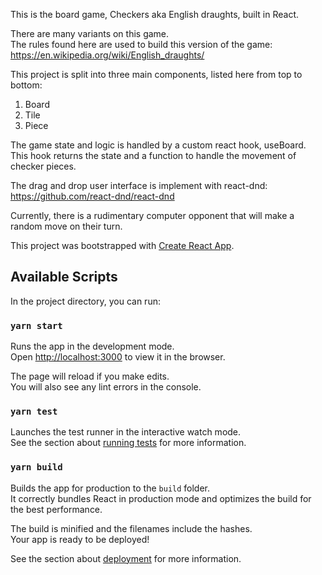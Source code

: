 This is the board game, Checkers aka English draughts, built in React.

There are many variants on this game. <br />
The rules found here are used to build this version of the game: <br />
https://en.wikipedia.org/wiki/English_draughts/

This project is split into three main components, listed here from top to bottom: <br />
1. Board
2. Tile
3. Piece

The game state and logic is handled by a custom react hook, useBoard. <br /> 
This hook returns the state and a function to handle the movement of checker pieces.

The drag and drop user interface is implement with react-dnd: <br />
https://github.com/react-dnd/react-dnd

Currently, there is a rudimentary computer opponent that will make a random move on their turn.

This project was bootstrapped with [Create React App](https://github.com/facebook/create-react-app).

## Available Scripts

In the project directory, you can run:

### `yarn start`

Runs the app in the development mode.<br />
Open [http://localhost:3000](http://localhost:3000) to view it in the browser.

The page will reload if you make edits.<br />
You will also see any lint errors in the console.

### `yarn test`

Launches the test runner in the interactive watch mode.<br />
See the section about [running tests](https://facebook.github.io/create-react-app/docs/running-tests) for more information.

### `yarn build`

Builds the app for production to the `build` folder.<br />
It correctly bundles React in production mode and optimizes the build for the best performance.

The build is minified and the filenames include the hashes.<br />
Your app is ready to be deployed!

See the section about [deployment](https://facebook.github.io/create-react-app/docs/deployment) for more information.
